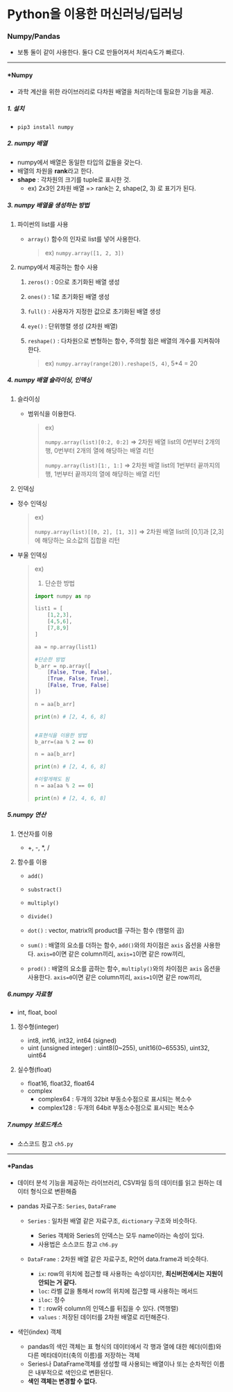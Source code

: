 # Python을 이용한 머신러닝/딥러닝



### Numpy/Pandas

- 보통 둘이 같이 사용한다. 둘다 C로 만들어져서 처리속도가 빠르다.



---

#### *Numpy 

- 과학 계산을 위한 라이브러리로 다차원 배열을 처리하는데 필요한 기능을 제공.



##### 1. 설치

- `pip3 install numpy`



##### 2. numpy 배열

- numpy에서 배열은 동일한 타입의 값들을 갖는다.
- 배열의 차원을 **rank**라고 한다.
- **shape** : 각차원의 크기를 tuple로 표시한 것.
  - ex) 2x3인 2차원 배열 => rank는 2, shape(2, 3) 로 표기가 된다.



##### 3. numpy 배열을 생성하는 방법

1. 파이썬의 list를 사용

   - `array()` 함수의 인자로 list를 넣어 사용한다.

     > ex) `numpy.array([1, 2, 3])`

   

2. numpy에서 제공하는 함수 사용

   1. `zeros()` : 0으로 초기화된 배열 생성

   2. `ones()` : 1로 초기화된 배열 생성

   3. `full()` : 사용자가 지정한 값으로 초기화된 배열 생성

   4. `eye()` : 단위행렬 생성 (2차원 배열)

   5. `reshape()` : 다차원으로 변형하는 함수, 주의할 점은 배열의 개수를 지켜줘야 한다.

      > ex) `numpy.array(range(20)).reshape(5, 4)`, 5*4 = 20



##### 4. numpy 배열 슬라이싱, 인덱싱

1. 슬라이싱

   - 범위식을 이용한다.

     > ex)
     >
     > `numpy.array(list)[0:2, 0:2]` => 2차원 배열 list의 0번부터 2개의 행, 0번부터 2개의 열에 해당하는 배열 리턴
     >
     > `numpy.array(list)[1:, 1:]` => 2차원 배열 list의 1번부터 끝까지의 행, 1번부터 끝까지의 열에 해당하는 배열 리턴

   

2.  인덱싱

   - 정수 인덱싱

     > ex)
     >
     > `numpy.array(list)[[0, 2], [1, 3]]` => 2차원 배열 list의 [0,1]과 [2,3]에 해당하는 요소값의 집합을 리턴

   - 부울 인덱싱

     > ex)
     >
     > 1. 단순한 방법
     >
     > ```python
     > import numpy as np
     > 
     > list1 = [
     >     [1,2,3],
     >     [4,5,6],
     >     [7,8,9]
     > ]
     > 
     > aa = np.array(list1)
     > 
     > #단순한 방법
     > b_arr = np.array([
     >     [False, True, False],
     >     [True, False, True],
     >     [False, True, False]
     > ])
     > 
     > n = aa[b_arr]
     > 
     > print(n) # [2, 4, 6, 8]
     > 
     > 
     > #표현식을 이용한 방법
     > b_arr=(aa % 2 == 0)
     > 
     > n = aa[b_arr]
     > 
     > print(n) # [2, 4, 6, 8]
     > 
     > #이렇게해도 됨
     > n = aa[aa % 2 == 0]
     > 
     > print(n) # [2, 4, 6, 8]
     > ```



##### 5.numpy 연산

1. 연산자를 이용

   - +, -, *, /

   

2. 함수를 이용

   - `add()`

   - `substract()`

   - `multiply()`

   - `divide()`

   - `dot()` : vector, matrix의 product를 구하는 함수 (행렬의 곱)

   - `sum()` : 배열의 요소를 더하는 함수, `add()`와의 차이점은 `axis` 옵션을 사용한다.
     `axis=0`이면 같은 column끼리, `axis=1`이면 같은 row끼리,

   - `prod()` : 배열의 요소를 곱하는 함수, `multiply()`와의 차이점은 `axis` 옵션을 사용한다.
     `axis=0`이면 같은 column끼리, `axis=1`이면 같은 row끼리,

     

##### 6.numpy 자료형

- int, float, bool

1. 정수형(integer)

   - int8, int16, int32, int64 (signed)
   - uint (unsigned integer) : uint8(0~255), unit16(0~65535), uint32, uint64

   

2. 실수형(float)

   - float16, float32, float64
   - complex
     - complex64 : 두개의 32bit 부동소수점으로 표시되는 복소수
     - complex128 : 두개의 64bit 부동소수점으로 표시되는 복소수

   

##### 7.numpy 브로드캐스

- 소스코드 참고 `ch5.py`



---

#### *Pandas

- 데이터 분석 기능을 제공하는 라이브러리, CSV파일 등의 데이터를 읽고 원하는 데이터 형식으로 변환해줌



- pandas 자료구조: `Series`, `DataFrame`
  
  - `Series` : 일차원 배열 같은 자료구조, `dictionary` 구조와 비슷하다.
  
    - Series 객체와 Series의 인덱스는 모두 name이라는 속성이 있다.
    - 사용법은 소스코드 참고 `ch6.py`
  
    
  
  - `DataFrame` : 2차원 배열 같은 자료구조, R언어 data.frame과 비슷하다.
  
    - `ix`: row의 위치에 접근할 때 사용하는 속성이지만, **최신버전에서는 지원이 안되는 거 같다.**
    - `loc`: 라벨 값을 통해서 row의 위치에 접근할 때 사용하는 메서드
    - `iloc`: 정수
    - `T` : row와 column의 인덱스를 뒤집을 수 있다. (역행렬)
    - `values` : 저장된 데이터를 2차원 배열로 리턴해준다.
  
  
  
- 색인(index) 객체

  - pandas의 색인 객체는 표 형식의 데이터에서 각 행과 열에 대한 헤더(이름)와 다른 메타데이터(축의 이름)를 저장하는 객체
  - Series나 DataFrame객체를 생성할 때 사용되는 배열이나 또는 순차적인 이름은 내부적으로 색인으로 변환된다.
  - **색인 객체는 변경할 수 없다.**

